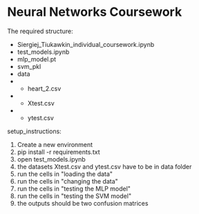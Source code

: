 # Neural Networks Coursework

The required structure:
- Siergiej_Tiukawkin_individual_coursework.ipynb
- test_models.ipynb
- mlp_model.pt
- svm_pkl
- data
- - heart_2.csv
- - Xtest.csv
- - ytest.csv

setup_instructions:
1. Create a new environment
2. pip install -r requirements.txt
3. open test_models.ipynb
4. the datasets Xtest.csv and ytest.csv have to be in data folder
5. run the cells in "loading the data"
6. run the cells in "changing the data"
7. run the cells in "testing the MLP model"
8. run the cells in "testing the SVM model"
9. the outputs should be two confusion matrices
